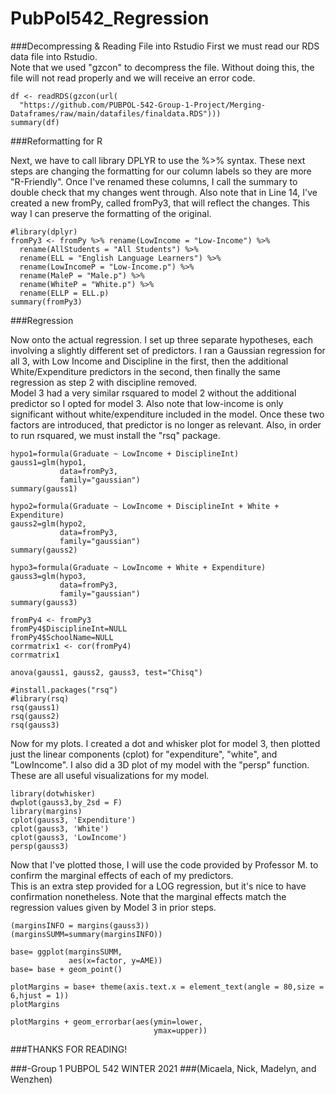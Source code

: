 PubPol542\_Regression
================

###Decompressing & Reading File into Rstudio
First we must read our RDS data file into Rstudio.  
Note that we used "gzcon" to decompress the file. 
Without doing this, the file will not read properly and 
we will receive an error code.  
```{r}
df <- readRDS(gzcon(url(
  "https://github.com/PUBPOL-542-Group-1-Project/Merging-Dataframes/raw/main/datafiles/finaldata.RDS")))
summary(df)
```
###Reformatting for R

Next, we have to call library DPLYR to use the %>% syntax.
These next steps are changing the formatting for our column labels 
so they are more "R-Friendly". Once I've renamed these columns, 
I call the summary to double check that my changes went through. 
Also note that in Line 14, I've created a new fromPy, called fromPy3, 
that will reflect the changes.  This way I can preserve the formatting of the 
original.  
```{r}
#library(dplyr)
fromPy3 <- fromPy %>% rename(LowIncome = "Low-Income") %>% 
  rename(AllStudents = "All Students") %>% 
  rename(ELL = "English Language Learners") %>%
  rename(LowIncomeP = "Low-Income.p") %>%
  rename(MaleP = "Male.p") %>%
  rename(WhiteP = "White.p") %>%
  rename(ELLP = ELL.p)
summary(fromPy3)
```
###Regression


Now onto the actual regression.  I set up three separate hypotheses, 
each involving a slightly different set of predictors.  I ran a Gaussian
regression for all 3, with Low Income and Discipline in the first, 
then the additional White/Expenditure predictors in the second, then 
finally the same regression as step 2 with discipline removed.  
Model 3 had a very similar rsquared to model 2 without the additional predictor
so I opted for model 3. Also note that low-income is only significant without 
white/expenditure included in the model.  Once these two factors are introduced,
that predictor is no longer as relevant.  Also, in order to run rsquared, we 
must install the "rsq" package.
```{r}
hypo1=formula(Graduate ~ LowIncome + DisciplineInt)
gauss1=glm(hypo1, 
           data=fromPy3,
           family="gaussian")
summary(gauss1)

hypo2=formula(Graduate ~ LowIncome + DisciplineInt + White + Expenditure)
gauss2=glm(hypo2,
           data=fromPy3,
           family="gaussian")
summary(gauss2)

hypo3=formula(Graduate ~ LowIncome + White + Expenditure)
gauss3=glm(hypo3,
           data=fromPy3,
           family="gaussian")
summary(gauss3)

fromPy4 <- fromPy3
fromPy4$DisciplineInt=NULL
fromPy4$SchoolName=NULL
corrmatrix1 <- cor(fromPy4)
corrmatrix1

anova(gauss1, gauss2, gauss3, test="Chisq")

#install.packages("rsq")
#library(rsq)
rsq(gauss1)
rsq(gauss2)
rsq(gauss3)
```
Now for my plots.  I created a dot and whisker plot for model 3,
then plotted just the linear components (cplot) for "expenditure", "white", and
"LowIncome".  I also did a 3D plot of my model with the "persp" function.  
These are all useful visualizations for my model.  

```{r}
library(dotwhisker)
dwplot(gauss3,by_2sd = F)
library(margins)
cplot(gauss3, 'Expenditure')
cplot(gauss3, 'White')
cplot(gauss3, 'LowIncome')
persp(gauss3)

```

Now that I've plotted those, I will use the code provided by Professor M. 
to confirm the marginal effects of each of my predictors.  
This is an extra step provided for a LOG regression, but it's nice to have 
confirmation nonetheless. Note that the marginal effects match the regression 
values given by Model 3 in prior steps.  
```{r}
(marginsINFO = margins(gauss3))
(marginsSUMM=summary(marginsINFO))

base= ggplot(marginsSUMM,
             aes(x=factor, y=AME))
base= base + geom_point()

plotMargins = base+ theme(axis.text.x = element_text(angle = 80,size = 6,hjust = 1))
plotMargins

plotMargins + geom_errorbar(aes(ymin=lower, 
                                ymax=upper))
```

###THANKS FOR READING!

###-Group 1 PUBPOL 542 WINTER 2021
###(Micaela, Nick, Madelyn, and Wenzhen)


